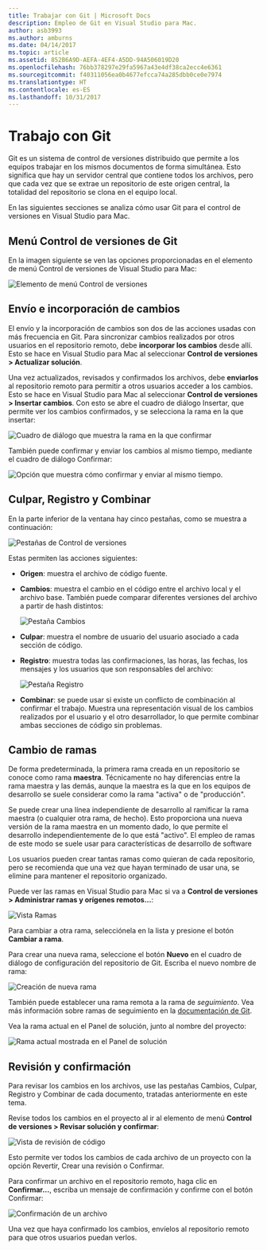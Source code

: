 ```yaml
---
title: Trabajar con Git | Microsoft Docs
description: Empleo de Git en Visual Studio para Mac.
author: asb3993
ms.author: amburns
ms.date: 04/14/2017
ms.topic: article
ms.assetid: 852B6A9D-AEFA-4EF4-A5DD-94A506019D20
ms.openlocfilehash: 76bb378297e29fa5967a43e4df38ca2ecc4e6361
ms.sourcegitcommit: f40311056ea0b4677efcca74a285dbb0ce0e7974
ms.translationtype: HT
ms.contentlocale: es-ES
ms.lasthandoff: 10/31/2017
---
```

# <a name="working-with-git"></a>Trabajo con Git

Git es un sistema de control de versiones distribuido que permite a los equipos trabajar en los mismos documentos de forma simultánea. Esto significa que hay un servidor central que contiene todos los archivos, pero que cada vez que se extrae un repositorio de este origen central, la totalidad del repositorio se clona en el equipo local.

En las siguientes secciones se analiza cómo usar Git para el control de versiones en Visual Studio para Mac.

## <a name="git-version-control-menu"></a>Menú Control de versiones de Git

En la imagen siguiente se ven las opciones proporcionadas en el elemento de menú Control de versiones de Visual Studio para Mac:

![Elemento de menú Control de versiones](media/version-control-gitVersionControlMenu.png)

## <a name="push-and-pull"></a>Envío e incorporación de cambios 

El envío y la incorporación de cambios son dos de las acciones usadas con más frecuencia en Git. Para sincronizar cambios realizados por otros usuarios en el repositorio remoto, debe **incorporar los cambios** desde allí. Esto se hace en Visual Studio para Mac al seleccionar **Control de versiones > Actualizar solución**.

Una vez actualizados, revisados y confirmados los archivos, debe **enviarlos** al repositorio remoto para permitir a otros usuarios acceder a los cambios. Esto se hace en Visual Studio para Mac al seleccionar **Control de versiones > Insertar cambios**. Con esto se abre el cuadro de diálogo Insertar, que permite ver los cambios confirmados, y se selecciona la rama en la que insertar:

![Cuadro de diálogo que muestra la rama en la que confirmar](media/version-control-gitPush.png)

También puede confirmar y enviar los cambios al mismo tiempo, mediante el cuadro de diálogo Confirmar:

![Opción que muestra cómo confirmar y enviar al mismo tiempo.](media/version-control-commitPush.png)

## <a name="blame-log-and-merge"></a>Culpar, Registro y Combinar

En la parte inferior de la ventana hay cinco pestañas, como se muestra a continuación:

![Pestañas de Control de versiones](media/version-control-gitTabs.png)

Estas permiten las acciones siguientes:

* **Origen**: muestra el archivo de código fuente.
* **Cambios**: muestra el cambio en el código entre el archivo local y el archivo base. También puede comparar diferentes versiones del archivo a partir de hash distintos:

    ![Pestaña Cambios](media/version-control-gitChange.png)

* **Culpar**: muestra el nombre de usuario del usuario asociado a cada sección de código.
* **Registro**: muestra todas las confirmaciones, las horas, las fechas, los mensajes y los usuarios que son responsables del archivo:

    ![Pestaña Registro](media/version-control-gitLog.png)

* **Combinar**: se puede usar si existe un conflicto de combinación al confirmar el trabajo. Muestra una representación visual de los cambios realizados por el usuario y el otro desarrollador, lo que permite combinar ambas secciones de código sin problemas. 

## <a name="switching-branches"></a>Cambio de ramas 

De forma predeterminada, la primera rama creada en un repositorio se conoce como rama **maestra**. Técnicamente no hay diferencias entre la rama maestra y las demás, aunque la maestra es la que en los equipos de desarrollo se suele considerar como la rama "activa" o de "producción".

Se puede crear una línea independiente de desarrollo al ramificar la rama maestra (o cualquier otra rama, de hecho). Esto proporciona una nueva versión de la rama maestra en un momento dado, lo que permite el desarrollo independientemente de lo que está "activo". El empleo de ramas de este modo se suele usar para características de desarrollo de software

Los usuarios pueden crear tantas ramas como quieran de cada repositorio, pero se recomienda que una vez que hayan terminado de usar una, se elimine para mantener el repositorio organizado.

Puede ver las ramas en Visual Studio para Mac si va a **Control de versiones > Administrar ramas y orígenes remotos...**:

![Vista Ramas](media/version-control-gitBranch2.png)

Para cambiar a otra rama, selecciónela en la lista y presione el botón **Cambiar a rama**.

Para crear una nueva rama, seleccione el botón **Nuevo** en el cuadro de diálogo de configuración del repositorio de Git. Escriba el nuevo nombre de rama:

![Creación de nueva rama](media/version-control-gitBranch.png)

También puede establecer una rama remota a la rama de _seguimiento_. Vea más información sobre ramas de seguimiento en la [documentación de Git](https://git-scm.com/book/en/v2/Git-Branching-Remote-Branches#Tracking-Branches).

Vea la rama actual en el Panel de solución, junto al nombre del proyecto:

 ![Rama actual mostrada en el Panel de solución](media/version-control-gitBranchName.png)

## <a name="reviewing-and-committing"></a>Revisión y confirmación 

Para revisar los cambios en los archivos, use las pestañas Cambios, Culpar, Registro y Combinar de cada documento, tratadas anteriormente en este tema.

Revise todos los cambios en el proyecto al ir al elemento de menú **Control de versiones > Revisar solución y confirmar**:

![Vista de revisión de código](media/version-control-gitReviewCommit.png)

Esto permite ver todos los cambios de cada archivo de un proyecto con la opción Revertir, Crear una revisión o Confirmar.

Para confirmar un archivo en el repositorio remoto, haga clic en **Confirmar...**, escriba un mensaje de confirmación y confirme con el botón Confirmar:

![Confirmación de un archivo](media/version-control-gitCommit.png)

Una vez que haya confirmado los cambios, envíelos al repositorio remoto para que otros usuarios puedan verlos.